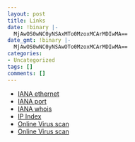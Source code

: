 ```yaml
---
layout: post
title: Links
date: !binary |-
  MjAwOS0wNC0yNSAxMTo0MzoxMCArMDIwMA==
date_gmt: !binary |-
  MjAwOS0wNC0yNSAwOTo0MzoxMCArMDIwMA==
categories:
- Uncategorized
tags: []
comments: []
---
```

<ul class="xoxo blogroll">
<li><a href="http://www.iana.org/assignments/ethernet-numbers" target="_blank">IANA ethernet</a></li>
<li><a href="http://www.iana.org/assignments/port-numbers" target="_blank">IANA port</a></li>
<li><a href="http://whois.iana.org/" target="_blank">IANA whois</a></li>
<li><a title="A old IP index " href="/mirror/www.ipindex.net/" target="_blank">IP Index</a></li>
<li><a href="http://www.virustotal.com/" target="_blank">Online Virus scan</a></li>
<li><a href="http://virusscan.jotti.org/" target="_blank">Online Virus scan</a></li><br />
</ul>
